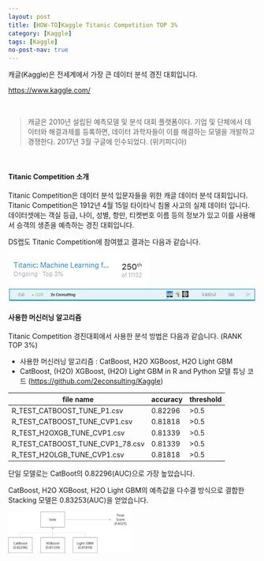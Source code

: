 ```yaml
---
layout: post
title: [HOW-TO]Kaggle Titanic Competition TOP 3%
category: [Kaggle] 
tags: [Kaggle]
no-post-nav: true
---
```


캐글(Kaggle)은 전세계에서 가장 큰 데이터 분석 경진 대회입니다.

https://www.kaggle.com/

<br>

> 캐글은 2010년 설립된 예측모델 및 분석 대회 플랫폼이다. 기업 및 단체에서 데이터와 해결과제를 등록하면, 데이터 과학자들이 이를 해결하는 모델을 개발하고 경쟁한다. 2017년 3월 구글에 인수되었다. (위키피디아)

<br>

<h4>Titanic Competition 소개</h4>

Titanic Competition은 데이터 분석 입문자들을 위한 캐글 데이터 분석 대회입니다.
Titanic Competition은 1912년 4월 15일 타이타닉 침몰 사고의 실제 데이터 입니다.
데이터셋에는 객실 등급, 나이, 성별, 항만, 티켓번호 이름 등의 정보가 있고 이를 사용해서 승객의 생존을 예측하는 경진 대회입니다.

DS랩도 Titanic Competition에 참여헸고 결과는 다음과 같습니다. 

<img src="https://raw.githubusercontent.com/2econsulting/2econsulting.github.io/master/_img/kaggle_titanic.png">

<img src="https://raw.githubusercontent.com/2econsulting/2econsulting.github.io/master/_img/kaggle_titanic2.png">

<br>

<h4>사용한 머신러닝 알고리즘</h4>

Titanic Competition 경진대회에서 사용한 분석 방법은 다음과 같습니다. (RANK TOP 3%)

* 사용한 머신러닝 알고리즘 : CatBoost, H2O XGBoost, H2O Light GBM
* CatBoost, (H2O) XGBoost, (H2O) Light GBM in R and Python 모델 튜닝 코드 (https://github.com/2econsulting/Kaggle)

|  file name | accuracy | threshold |
| ------------ | ------------ | ------------ |
|  R_TEST_CATBOOST_TUNE_P1.csv | 0.82296 | >0.5 |
|  R_TEST_CATBOOST_TUNE_CVP1.csv | 0.81818 | >0.5 |
|  R_TEST_H2OXGB_TUNE_CVP1.csv | 0.81339 | >0.5 |
|  R_TEST_CATBOOST_TUNE_CVP1_78.csv | 0.81339 | >0.5 |
|  R_TEST_H2OLGB_TUNE_CVP1.csv | 0.81818 | >0.5 | 

단일 모델로는 CatBoot의 0.82296(AUC)으로 가장 높았습니다.

CatBoost, H2O XGBoost, H2O Light GBM의 예측값을 다수결 방식으로 결합한 Stacking 모델은 0.83253(AUC)을 얻었습니다. 

<img src="https://raw.githubusercontent.com/2econsulting/2econsulting.github.io/master/_img/kaggle_titanic3.png" style="width: 50%">

<br>

